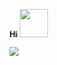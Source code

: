 **Hi** <img src="https://media.giphy.com/media/mGcNjsfWAjY5AEZNw6/giphy.gif" width="50"></h2>

![](https://komarev.com/ghpvc/?username=taohxn)
